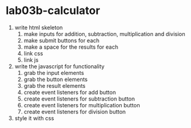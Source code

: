 # lab03b-calculator

1) write html skeleton
    1) make inputs for addition, subtraction, multiplication and division
    1) make submit buttons for each
    1) make a space for the results for each
    1) link css
    1) link js
1) write the javascript for functionality
    1) grab the input elements
    1) grab the button elements
    1) grab the result elements
    1) create event listeners for add button
    1) create event listeners for subtraction button
    1) create event listeners for multiplication button
    1) create event listeners for division button
1) style it with css